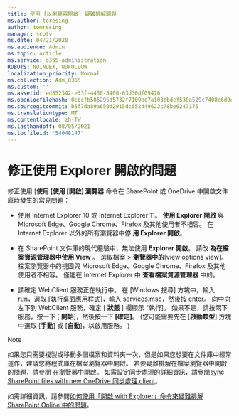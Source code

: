 ```yaml
---
title: 使用 [以瀏覽器開啟] 疑難排解問題
ms.author: toresing
author: tomresing
manager: scotv
ms.date: 04/21/2020
ms.audience: Admin
ms.topic: article
ms.service: o365-administration
ROBOTS: NOINDEX, NOFOLLOW
localization_priority: Normal
ms.collection: Adm_O365
ms.custom: ''
ms.assetid: ed852342-e33f-4450-8400-63d30df09476
ms.openlocfilehash: 0cbcfb506295d5732f7109be7a103bbdef530a529c7408c6d9d45a7b38a89915
ms.sourcegitcommit: b5f7da89a650d2915dc652449623c78be6247175
ms.translationtype: MT
ms.contentlocale: zh-TW
ms.lasthandoff: 08/05/2021
ms.locfileid: "54048147"
---
```

# <a name="fix-problems-with-open-with-explorer"></a>修正使用 Explorer 開啟的問題

修正使用 [**使用 [使用 [開啟] 瀏覽器** 命令在 SharePoint 或 OneDrive 中開啟文件庫時發生的常見問題： 
  
- 使用 Internet Explorer 10 或 Internet Explorer 11。 **使用 Explorer 開啟** 與 Microsoft Edge、Google Chrome、Firefox 及其他使用者不相容。 在 Internet Explorer 以外的所有瀏覽器中停 **用 Explorer 開啟**。 
    
- 在 SharePoint 文件庫的現代體驗中，無法使用 **Explorer 開啟**。 請改 **為在檔案資源管理器中使用 View** 。 選取檔案 \> **瀏覽器中的**[view options view]。 檔案瀏覽器中的視圖與 Microsoft Edge、Google Chrome、Firefox 及其他使用者不相容。 僅能在 Internet Explorer 中 **查看檔案資源管理器** 中的。 
    
- 請確定 WebClient 服務正在執行中。 在 [Windows 搜尋] 方塊中，輸入 run，選取 [執行桌面應用程式]，輸入 services.msc，然後按 enter。 向中向左下到 WebClient 服務，確定 [ **狀態** ] 欄顯示 "執行]。 如果不是，請按兩下服務，按一下 [ **開始**]，然後按一下 **[確定]**。  (您可能需要先在 [**啟動類型**] 方塊中選取 [**手動**] 或 [**自動**]，以啟用服務。 )  
    
> [!NOTE]
> 如果您只需要複製或移動多個檔案和資料夾一次，但是如果您想要在文件庫中經常運作，建議您將程式庫在檔案瀏覽器中開啟。 若要疑難排解在檔案瀏覽器中開啟的問題，請參閱 [在瀏覽器中開啟](https://go.microsoft.com/fwlink/?linkid=871665)。 如需設定同步處理的詳細資訊，請參閱[sync SharePoint files with new OneDrive 同步處理 client](https://go.microsoft.com/fwlink/?linkid=871666)。
  
如需詳細資訊，請參閱[如何使用「開啟 with Explorer」命令來疑難排解 SharePoint Online 中的問題](https://docs.microsoft.com/sharepoint/support/lists-and-libraries/troubleshoot-issues-using-open-with-explorer)。 
  

